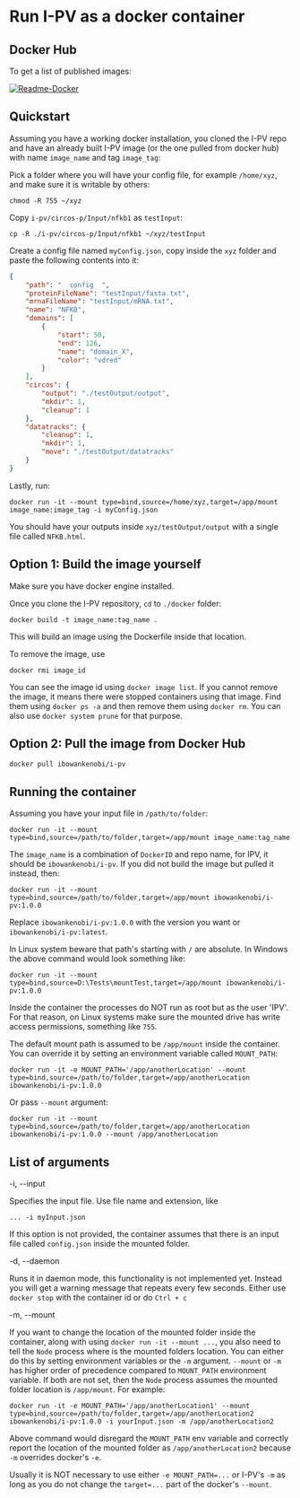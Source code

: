 # Run I-PV as a docker container

## Docker Hub

To get a list of published images:

[![Readme-Docker](https://img.shields.io/badge/ibowankenobi-ipv-skyblue
)](https://hub.docker.com/r/ibowankenobi/i-pv)

## Quickstart

Assuming you have a working docker installation, you cloned the I-PV repo and have an already built I-PV image (or the one pulled from docker hub) with name `image_name` and tag `image_tag`:

Pick a folder where you will have your config file, for example `/home/xyz`, and make sure it is writable by others:

```shell
chmod -R 755 ~/xyz
```
Copy `i-pv/circos-p/Input/nfkb1` as `testInput`:

```shell
cp -R ./i-pv/circos-p/Input/nfkb1 ~/xyz/testInput
```

Create a config file named `myConfig.json`, copy inside the `xyz` folder and paste the following contents into it:

```json
{
	"path": "  config  ",
	"proteinFileName": "testInput/fasta.txt",
	"mrnaFileName": "testInput/mRNA.txt",
	"name": "NFKB",
	"domains": [
		{
			"start": 50,
			"end": 126,
			"name": "domain_X",
			"color": "vdred"
		}
	],
	"circos": {
		"output": "./testOutput/output",
		"mkdir": 1,
		"cleanup": 1
	},
	"datatracks": {
		"cleanup": 1,
		"mkdir": 1,
		"move": "./testOutput/datatracks"
	}
}
```
Lastly, run:

```shell
docker run -it --mount type=bind,source=/home/xyz,target=/app/mount image_name:image_tag -i myConfig.json
```

You should have your outputs inside `xyz/testOutput/output` with a single file called `NFKB.html`.


## Option 1: Build the image yourself

Make sure you have docker engine installed.

Once you clone the I-PV repository, `cd` to `./docker` folder:

```shell
docker build -t image_name:tag_name .  
```
This will build an image using the Dockerfile inside that location.

To remove the image, use 
```shell
docker rmi image_id
```

You can see the image id using `docker image list`. If you cannot remove the image, it means there were stopped containers using that image. Find them using `docker ps -a` and then remove them using `docker rm`. You can also use `docker system prune` for that purpose.

## Option 2: Pull the image from Docker Hub

```shell
docker pull ibowankenobi/i-pv
```

## Running the container
Assuming you have your input file in `/path/to/folder`:

```shell
docker run -it --mount type=bind,source=/path/to/folder,target=/app/mount image_name:tag_name
```

The `image_name` is a combination of `DockerID` and repo name, for IPV, it should be `ibowankenobi/i-pv`. If you did not build the image but pulled it instead, then:

```shell
docker run -it --mount type=bind,source=/path/to/folder,target=/app/mount ibowankenobi/i-pv:1.0.0
```

Replace `ibowankenobi/i-pv:1.0.0` with the version you want or `ibowankenobi/i-pv:latest`.

In Linux system beware that path's starting with `/` are absolute. In Windows the above command would look something like:

```shell
docker run -it --mount type=bind,source=D:\Tests\mountTest,target=/app/mount ibowankenobi/i-pv:1.0.0
```

Inside the container the processes do NOT run as root but as the user 'IPV'. For that reason, on Linux systems make sure the mounted drive has write access permissions, something like `755`.

The default mount path is assumed to be `/app/mount` inside the container. You can override it by setting an environment variable called `MOUNT_PATH`:

```shell
docker run -it -e MOUNT_PATH='/app/anotherLocation' --mount type=bind,source=/path/to/folder,target=/app/anotherLocation ibowankenobi/i-pv:1.0.0
```

Or pass `--mount` argument:

```shell
docker run -it --mount type=bind,source=/path/to/folder,target=/app/anotherLocation ibowankenobi/i-pv:1.0.0 --mount /app/anotherLocation
```

## List of arguments

-i, --input

Specifies the input file. Use file name and extension, like 

`... -i myInput.json`

If this option is not provided, the container assumes that there is an input file called `config.json` inside the mounted folder.

-d, --daemon

Runs it in daemon mode, this functionality is not implemented yet. Instead you will get a warning message that repeats every few seconds. Either use `docker stop` with the container id or do `Ctrl + c`

-m, --mount

If you want to change the location of the mounted folder inside the container, along with using `docker run -it --mount ...`, you also need to tell the `Node` process where is the mounted folders location. You can either do this by setting environment variables or the `-m` argument. `--mount` or `-m` has higher order of precedence compared to `MOUNT_PATH` environment variable. If both are not set, then the `Node` process assumes the mounted folder location is `/app/mount`. For example:

```shell
docker run -it -e MOUNT_PATH='/app/anotherLocation1' --mount type=bind,source=/path/to/folder,target=/app/anotherLocation2 ibowankenobi/i-pv:1.0.0 -i yourInput.json -m /app/anotherLocation2
```

Above command would disregard the `MOUNT_PATH` env variable and correctly report the location of the mounted folder as `/app/anotherLocation2` because `-m` overrides docker's `-e`.

Usually it is NOT necessary to use either `-e MOUNT_PATH=...` or I-PV's `-m` as long as you do not change the `target=...` part of the docker's `--mount`.


